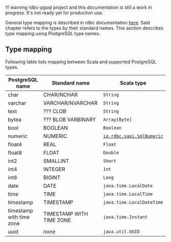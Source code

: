 <!---
 ! Copyright 2016-2017 rdbc contributors
 !
 ! Licensed under the Apache License, Version 2.0 (the "License");
 ! you may not use this file except in compliance with the License.
 ! You may obtain a copy of the License at
 !
 !     http://www.apache.org/licenses/LICENSE-2.0
 !
 ! Unless required by applicable law or agreed to in writing, software
 ! distributed under the License is distributed on an "AS IS" BASIS,
 ! WITHOUT WARRANTIES OR CONDITIONS OF ANY KIND, either express or implied.
 ! See the License for the specific language governing permissions and
 ! limitations under the License. 
 -->
!!! warning
    rdbc-pgsql project and this documentation is still a work in progress.
    It's not ready yet for production use.

General type mapping is described in rdbc documentation
[here](http://docs.api.rdbc.io/scala/types/data_types.md). Said chapter refers
to the types by their standard names. This section describes type mapping using
PostgreSQL type names.

## Type mapping

Following table lists mapping between Scala and supported PostgreSQL types.

| PostgreSQL name           | Standard name            | Scala type   |
|---------------------------|--------------------------|--------------|
| char                      | CHAR/NCHAR               | `String`     |
| varchar                   | VARCHAR/NVARCHAR         | `String`     |
| text                      | ??? CLOB                 | `String`     |
| bytea                     | ??? BLOB VARBINARY       | `Array[Byte]`|
| bool                      | BOOLEAN                  | `Boolean`|
| numeric                   | NUMERIC                  | [`io.rdbc.sapi.SqlNumeric`]()|
| float4                    | REAL                     | `Float`|
| float8                    | FLOAT                    | `Double`|
| int2                      | SMALLINT                 | `Short`|
| int4                      | INTEGER                  | `Int`|
| int8                      | BIGINT                   | `Long`|
| date                      | DATE                     | `java.time.LocalDate`|
| time                      | TIME                     | `java.time.LocalTime`|
| timestamp                 | TIMESTAMP                | `java.time.LocalDateTime` |
| timestamp with time zone  | TIMESTAMP WITH TIME ZONE | `java.time.Instant`|
| uuid                      | *none*                   | `java.util.UUID` |

